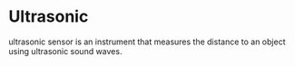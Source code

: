 # Ultrasonic
ultrasonic sensor is an instrument that measures the distance to an object using ultrasonic sound waves.
